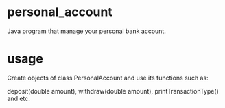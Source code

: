 # personal_account
Java program that manage your personal bank account.
# usage
Create objects of class PersonalAccount and use its functions such as:

deposit(double amount),
withdraw(double amount),
printTransactionType()
and etc.
